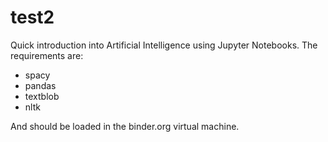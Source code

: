 # test2
Quick introduction into Artificial Intelligence using Jupyter Notebooks. The requirements are:
- spacy 
- pandas 
- textblob 
- nltk 

And should be loaded in the binder.org virtual machine. 
